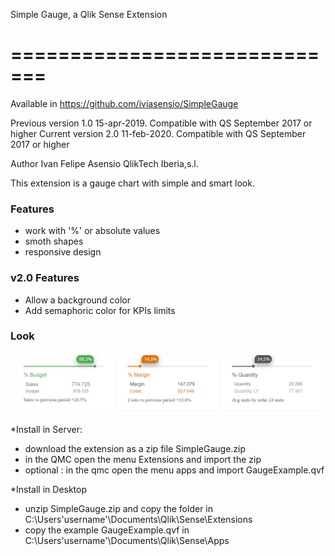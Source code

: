 Simple Gauge, a Qlik Sense Extension 

=============================
==================================

Available in https://github.com/iviasensio/SimpleGauge

Previous version 1.0 15-apr-2019. Compatible with QS September 2017 or higher
Current version 2.0 11-feb-2020. Compatible with QS September 2017 or higher

Author Ivan Felipe Asensio QlikTech Iberia,s.l.

This extension is a gauge chart with simple and smart look.

### Features
- work with '%' or absolute values 
- smoth shapes
- responsive design 

### v2.0 Features
- Allow a background color 
- Add semaphoric color for KPIs limits

### Look
![alt tag](https://github.com/iviasensio/Guides/blob/master/SimpleGauge/SimpleGauge.png)


*Install in Server:
- download the extension as a zip file SimpleGauge.zip
- in the QMC open the menu Extensions and import the zip
- optional : in the qmc open the menu apps and import GaugeExample.qvf


*Install in Desktop
- unzip SimpleGauge.zip and copy the folder in C:\Users\'username'\Documents\Qlik\Sense\Extensions
- copy the example GaugeExample.qvf in C:\Users\'username'\Documents\Qlik\Sense\Apps
